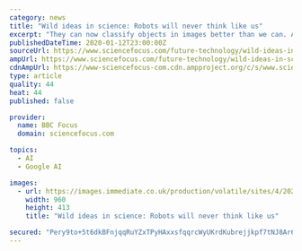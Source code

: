 ```yaml
---
category: news
title: "Wild ideas in science: Robots will never think like us"
excerpt: "They can now classify objects in images better than we can. And as IBM and Google’s DeepMind have demonstrated, they can beat us at games such as chess and Go, and even achieve the highest rank in the computer game StarCraft II. But at the same time, AI systems are inhuman. Even inhumane. Our AIs do not comprehend our world or their place ..."
publishedDateTime: 2020-01-12T23:00:00Z
sourceUrl: https://www.sciencefocus.com/future-technology/wild-ideas-in-science-robots-will-never-think-like-us/
ampUrl: https://www.sciencefocus.com/future-technology/wild-ideas-in-science-robots-will-never-think-like-us/amp/
cdnAmpUrl: https://www-sciencefocus-com.cdn.ampproject.org/c/s/www.sciencefocus.com/future-technology/wild-ideas-in-science-robots-will-never-think-like-us/amp/
type: article
quality: 44
heat: 44
published: false

provider:
  name: BBC Focus
  domain: sciencefocus.com

topics:
  - AI
  - Google AI

images:
  - url: https://images.immediate.co.uk/production/volatile/sites/4/2020/01/cover-illo-ab70bc0.jpg?quality=90&amp;resize=960,413
    width: 960
    height: 413
    title: "Wild ideas in science: Robots will never think like us"

secured: "Pery9to+5t6dkBFnjqqRuYZxTPyHAxxsfqqrcWyUKrdKubrejjkpf7tNJ8Ar6QeuYeGXINIIAuLxQoy4natkvi/ceElDKe2SqXt4/8HiNPzsDM2xGwwJFjxhiNiL7y8JJQ6WRMgROI5CK6NfvaR9WjVAoy2XM9KfwkYOLsfjHMfw0fbLUm2oBKGO2D8D99PGi5rPXG/kvu3rhwtulCcpdKXd5iRXqawpg+QDo9YFgtsuLE1EbGo+iAoH5+6IE3aJk4v2MHISqIh0QqyvdFLscctH60g90pejZEqR2zidktxwjTl4Ae0MnFR6CwP3MOdSmQubvIdBcD8cJdmuZai/EuPfkcMbGeoO7Rs1PpFIzKBe4+CV94kCTgJvzquQ1kGf9uIa1G6rRSS3unnijCC2+Ngp5/9SJVVWD5Iqsx3Uub3VbWFj59rlicNjhgdNL5wWmHlPWYG0uHrT3nmknpezBg==;1ntEzSsHvi9ddLgf0BDdBQ=="
---
```


